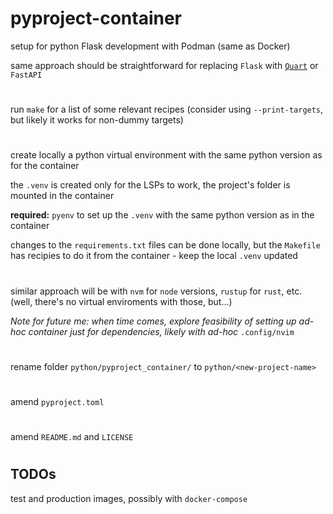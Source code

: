 # pyproject-container

setup for python Flask development with Podman (same as Docker)

same approach should be straightforward for replacing `Flask` with [`Quart`](https://quart.palletsprojects.com/en/latest/) or `FastAPI`

#
run `make` for a list of some relevant recipes (consider using `--print-targets`, but likely it works for non-dummy targets)
#
create locally a python virtual environment with the same python version as for the container

the `.venv` is created only for the LSPs to work, the project's folder is mounted in the container

**required:** `pyenv` to set up the `.venv` with the same python version as in the container

changes to the `requirements.txt` files can be done locally, but the `Makefile` has recipies to do it from the container - keep the local `.venv` updated 
#
similar approach will be with `nvm` for `node` versions, `rustup` for `rust`, etc. (well, there's no virtual enviroments with those, but...)

_Note for future me: when time comes, explore feasibility of setting up ad-hoc container just for dependencies, likely with ad-hoc_ `.config/nvim`
#
rename folder `python/pyproject_container/` to `python/<new-project-name>`
#
amend `pyproject.toml`
#
amend `README.md` and `LICENSE`
#

## TODOs

test and production images, possibly with `docker-compose`



